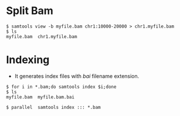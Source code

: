 # Split Bam

```
$ samtools view -b myfile.bam chr1:10000-20000 > chr1.myfile.bam
$ ls
myfile.bam  chr1.myfile.bam
```

# Indexing
- It generates index files with *bai* filename extension.
```
$ for i in *.bam;do samtools index $i;done
$ ls
myfile.bam  myfile.bam.bai
```

```
$ parallel  samtools index ::: *.bam
```

